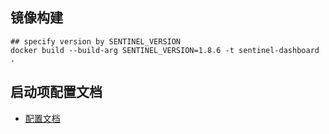 ## 镜像构建

```shell
## specify version by SENTINEL_VERSION
docker build --build-arg SENTINEL_VERSION=1.8.6 -t sentinel-dashboard .
```

## 启动项配置文档

- [配置文档](https://github.com/alibaba/Sentinel/wiki/%E5%90%AF%E5%8A%A8%E9%85%8D%E7%BD%AE%E9%A1%B9)